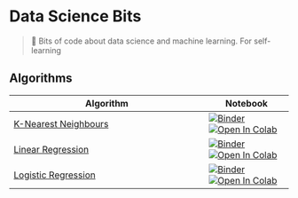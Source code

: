 # Data Science Bits
> :cookie: Bits of code about data science and machine learning. For self-learning

## Algorithms

<table>
  <thead>
    <th width="600" style="width: 600px !important">Algorithm</th>
    <th width="200" style="width: 200px !important">Notebook</th>
  </thead>
  <tbody>
    <tr>
      <td width="600"><a href="notebooks/knn.ipynb">K-Nearest Neighbours</a></td>
      <td>
        <a href="https://mybinder.org/v2/gh/hmatalonga/data-science-bits/master?filepath=notebooks/knn.ipynb">
          <img src="https://mybinder.org/badge_logo.svg" alt="Binder">
        </a></br>
        <a href="https://colab.research.google.com/github/hmatalonga/data-science-bits/blob/master/notebooks/knn.ipynb">
          <img src="https://colab.research.google.com/assets/colab-badge.svg" alt="Open In Colab">
        </a>
      </td>
    </tr>
    <tr>
      <td width="600"><a href="notebooks/knn.ipynb">Linear Regression</a></td>
      <td>
        <a href="https://mybinder.org/v2/gh/hmatalonga/data-science-bits/master?filepath=notebooks/linear_regression.ipynb">
          <img src="https://mybinder.org/badge_logo.svg" alt="Binder">
        </a></br>
        <a href="https://colab.research.google.com/github/hmatalonga/data-science-bits/blob/master/notebooks/linear_regression.ipynb">
          <img src="https://colab.research.google.com/assets/colab-badge.svg" alt="Open In Colab">
        </a>
      </td>
    </tr>
    <tr>
      <td width="600"><a href="notebooks/logistic_regression.ipynb">Logistic Regression</a></td>
      <td>
        <a href="https://mybinder.org/v2/gh/hmatalonga/data-science-bits/master?filepath=notebooks/logistic_regression.ipynb">
          <img src="https://mybinder.org/badge_logo.svg" alt="Binder">
        </a></br>
        <a href="https://colab.research.google.com/github/hmatalonga/data-science-bits/blob/master/notebooks/logistic_regression.ipynb">
          <img src="https://colab.research.google.com/assets/colab-badge.svg" alt="Open In Colab">
        </a>
      </td>
    </tr>
  </tbody>
</table>
